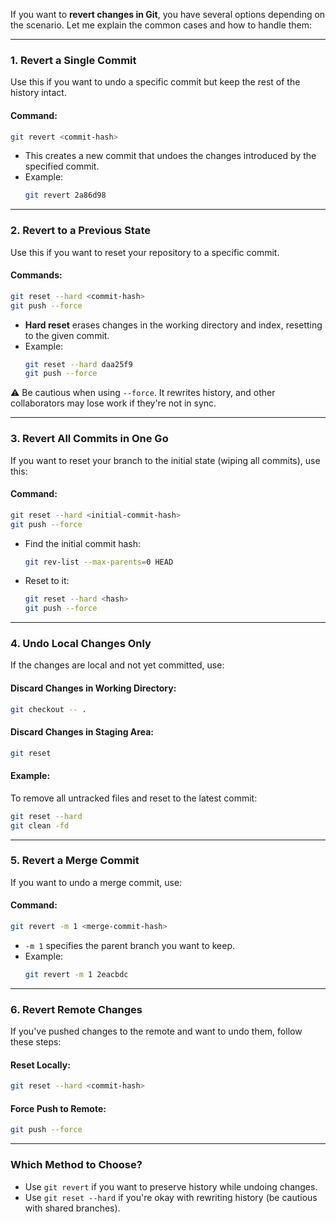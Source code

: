 If you want to **revert changes in Git**, you have several options depending on the scenario. Let me explain the common cases and how to handle them:

---

### 1. **Revert a Single Commit**
Use this if you want to undo a specific commit but keep the rest of the history intact.

#### Command:
```bash
git revert <commit-hash>
```

- This creates a new commit that undoes the changes introduced by the specified commit.
- Example:
  ```bash
  git revert 2a86d98
  ```

---

### 2. **Revert to a Previous State**
Use this if you want to reset your repository to a specific commit.

#### Commands:
```bash
git reset --hard <commit-hash>
git push --force
```

- **Hard reset** erases changes in the working directory and index, resetting to the given commit.
- Example:
  ```bash
  git reset --hard daa25f9
  git push --force
  ```

⚠️ Be cautious when using `--force`. It rewrites history, and other collaborators may lose work if they're not in sync.

---

### 3. **Revert All Commits in One Go**
If you want to reset your branch to the initial state (wiping all commits), use this:

#### Command:
```bash
git reset --hard <initial-commit-hash>
git push --force
```

- Find the initial commit hash:
  ```bash
  git rev-list --max-parents=0 HEAD
  ```
- Reset to it:
  ```bash
  git reset --hard <hash>
  git push --force
  ```

---

### 4. **Undo Local Changes Only**
If the changes are local and not yet committed, use:

#### Discard Changes in Working Directory:
```bash
git checkout -- .
```

#### Discard Changes in Staging Area:
```bash
git reset
```

#### Example:
To remove all untracked files and reset to the latest commit:
```bash
git reset --hard
git clean -fd
```

---

### 5. **Revert a Merge Commit**
If you want to undo a merge commit, use:

#### Command:
```bash
git revert -m 1 <merge-commit-hash>
```

- `-m 1` specifies the parent branch you want to keep.
- Example:
  ```bash
  git revert -m 1 2eacbdc
  ```

---

### 6. **Revert Remote Changes**
If you've pushed changes to the remote and want to undo them, follow these steps:

#### Reset Locally:
```bash
git reset --hard <commit-hash>
```

#### Force Push to Remote:
```bash
git push --force
```

---

### Which Method to Choose?
- Use `git revert` if you want to preserve history while undoing changes.
- Use `git reset --hard` if you're okay with rewriting history (be cautious with shared branches).